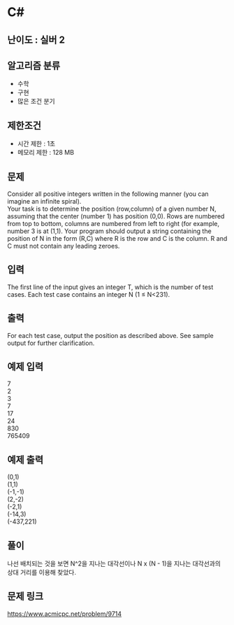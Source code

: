 # C#

## 난이도 : 실버 2

## 알고리즘 분류
  - 수학
  - 구현
  - 많은 조건 분기

## 제한조건
  - 시간 제한 : 1초
  - 메모리 제한 : 128 MB

## 문제
Consider all positive integers written in the following manner (you can imagine an infinite spiral).<br/>
Your task is to determine the position (row,column) of a given number N, assuming that the center (number 1) has position (0,0). Rows are numbered from top to bottom, columns are numbered from left to right (for example, number 3 is at (1,1). Your program should output a string containing the position of N in the form (R,C) where R is the row and C is the column. R and C must not contain any leading zeroes.<br/>

## 입력
The first line of the input gives an integer T, which is the number of test cases.  Each test case contains an integer N (1 ≤ N<231).<br/>

## 출력
For each test case, output the position as described above. See sample output for further clarification.  <br/>

## 예제 입력
7<br/>
2<br/>
3<br/>
7<br/>
17<br/>
24<br/>
830<br/>
765409<br/>

## 예제 출력
(0,1)<br/>
(1,1)<br/>
(-1,-1)<br/>
(2,-2)<br/>
(-2,1)<br/>
(-14,3)<br/>
(-437,221)<br/>

## 풀이
나선 배치되는 것을 보면 N^2을 지나는 대각선이나 N x (N - 1)을 지나는 대각선과의 상대 거리를 이용해 찾았다.<br/>

## 문제 링크
https://www.acmicpc.net/problem/9714